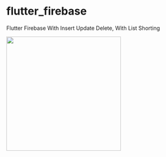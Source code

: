 # flutter_firebase

  Flutter Firebase With Insert Update Delete, With List Shorting 

  <img src="https://user-images.githubusercontent.com/107093001/174792900-5e3f31ed-b236-4921-a4c1-f5450d2b9d15.jpg"  width="300" height="300">




